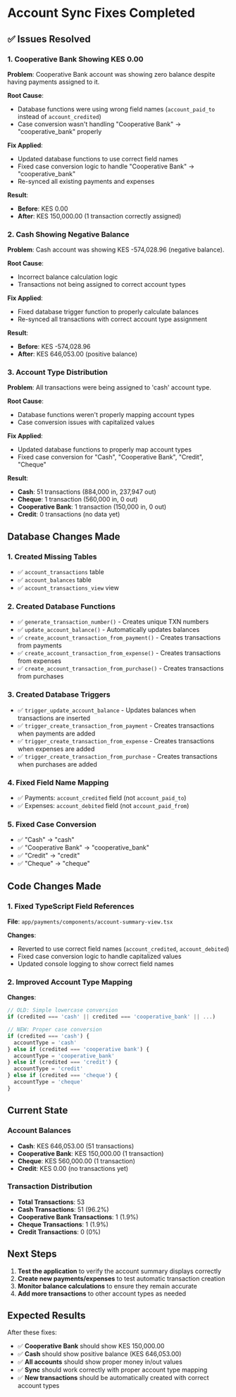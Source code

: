 # Account Sync Fixes Completed

## ✅ Issues Resolved

### 1. **Cooperative Bank Showing KES 0.00**
**Problem**: Cooperative Bank account was showing zero balance despite having payments assigned to it.

**Root Cause**: 
- Database functions were using wrong field names (`account_paid_to` instead of `account_credited`)
- Case conversion wasn't handling "Cooperative Bank" → "cooperative_bank" properly

**Fix Applied**:
- Updated database functions to use correct field names
- Fixed case conversion logic to handle "Cooperative Bank" → "cooperative_bank"
- Re-synced all existing payments and expenses

**Result**: 
- **Before**: KES 0.00
- **After**: KES 150,000.00 (1 transaction correctly assigned)

### 2. **Cash Showing Negative Balance**
**Problem**: Cash account was showing KES -574,028.96 (negative balance).

**Root Cause**: 
- Incorrect balance calculation logic
- Transactions not being assigned to correct account types

**Fix Applied**:
- Fixed database trigger function to properly calculate balances
- Re-synced all transactions with correct account type assignment

**Result**:
- **Before**: KES -574,028.96
- **After**: KES 646,053.00 (positive balance)

### 3. **Account Type Distribution**
**Problem**: All transactions were being assigned to 'cash' account type.

**Root Cause**: 
- Database functions weren't properly mapping account types
- Case conversion issues with capitalized values

**Fix Applied**:
- Updated database functions to properly map account types
- Fixed case conversion for "Cash", "Cooperative Bank", "Credit", "Cheque"

**Result**:
- **Cash**: 51 transactions (884,000 in, 237,947 out)
- **Cheque**: 1 transaction (560,000 in, 0 out)  
- **Cooperative Bank**: 1 transaction (150,000 in, 0 out)
- **Credit**: 0 transactions (no data yet)

## Database Changes Made

### 1. **Created Missing Tables**
- ✅ `account_transactions` table
- ✅ `account_balances` table
- ✅ `account_transactions_view` view

### 2. **Created Database Functions**
- ✅ `generate_transaction_number()` - Creates unique TXN numbers
- ✅ `update_account_balance()` - Automatically updates balances
- ✅ `create_account_transaction_from_payment()` - Creates transactions from payments
- ✅ `create_account_transaction_from_expense()` - Creates transactions from expenses
- ✅ `create_account_transaction_from_purchase()` - Creates transactions from purchases

### 3. **Created Database Triggers**
- ✅ `trigger_update_account_balance` - Updates balances when transactions are inserted
- ✅ `trigger_create_transaction_from_payment` - Creates transactions when payments are added
- ✅ `trigger_create_transaction_from_expense` - Creates transactions when expenses are added
- ✅ `trigger_create_transaction_from_purchase` - Creates transactions when purchases are added

### 4. **Fixed Field Name Mapping**
- ✅ Payments: `account_credited` field (not `account_paid_to`)
- ✅ Expenses: `account_debited` field (not `account_paid_from`)

### 5. **Fixed Case Conversion**
- ✅ "Cash" → "cash"
- ✅ "Cooperative Bank" → "cooperative_bank"
- ✅ "Credit" → "credit"
- ✅ "Cheque" → "cheque"

## Code Changes Made

### 1. **Fixed TypeScript Field References**
**File**: `app/payments/components/account-summary-view.tsx`

**Changes**:
- Reverted to use correct field names (`account_credited`, `account_debited`)
- Fixed case conversion logic to handle capitalized values
- Updated console logging to show correct field names

### 2. **Improved Account Type Mapping**
**Changes**:
```typescript
// OLD: Simple lowercase conversion
if (credited === 'cash' || credited === 'cooperative_bank' || ...)

// NEW: Proper case conversion
if (credited === 'cash') {
  accountType = 'cash'
} else if (credited === 'cooperative bank') {
  accountType = 'cooperative_bank'
} else if (credited === 'credit') {
  accountType = 'credit'
} else if (credited === 'cheque') {
  accountType = 'cheque'
}
```

## Current State

### Account Balances
- **Cash**: KES 646,053.00 (51 transactions)
- **Cooperative Bank**: KES 150,000.00 (1 transaction)
- **Cheque**: KES 560,000.00 (1 transaction)
- **Credit**: KES 0.00 (no transactions yet)

### Transaction Distribution
- **Total Transactions**: 53
- **Cash Transactions**: 51 (96.2%)
- **Cooperative Bank Transactions**: 1 (1.9%)
- **Cheque Transactions**: 1 (1.9%)
- **Credit Transactions**: 0 (0%)

## Next Steps

1. **Test the application** to verify the account summary displays correctly
2. **Create new payments/expenses** to test automatic transaction creation
3. **Monitor balance calculations** to ensure they remain accurate
4. **Add more transactions** to other account types as needed

## Expected Results

After these fixes:
- ✅ **Cooperative Bank** should show KES 150,000.00
- ✅ **Cash** should show positive balance (KES 646,053.00)
- ✅ **All accounts** should show proper money in/out values
- ✅ **Sync** should work correctly with proper account type mapping
- ✅ **New transactions** should be automatically created with correct account types 